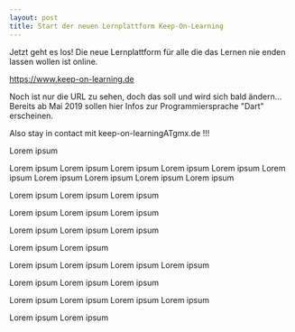 ```yaml
---
layout: post
title: Start der neuen Lernplattform Keep-On-Learning
---
```


Jetzt geht es los! Die neue Lernplattform für alle die das Lernen nie enden lassen wollen ist online.

https://www.keep-on-learning.de  

Noch ist nur die URL zu sehen, doch das soll und wird sich bald ändern...  
Bereits ab Mai 2019 sollen hier Infos zur Programmiersprache "Dart" erscheinen.

Also stay in contact mit keep-on-learningATgmx.de !!!

Lorem ipsum

Lorem ipsum
Lorem ipsum
Lorem ipsum
Lorem ipsum
Lorem ipsum
Lorem ipsum
Lorem ipsum
Lorem ipsum
Lorem ipsum
Lorem ipsum

Lorem ipsum
Lorem ipsum
Lorem ipsum

Lorem ipsum
Lorem ipsum
Lorem ipsum

Lorem ipsum
Lorem ipsum
Lorem ipsum

Lorem ipsum
Lorem ipsum

Lorem ipsum
Lorem ipsum
Lorem ipsum
Lorem ipsum

Lorem ipsum
Lorem ipsum
Lorem ipsum

Lorem ipsum
Lorem ipsum
Lorem ipsum
Lorem ipsum

Lorem ipsum
Lorem ipsum